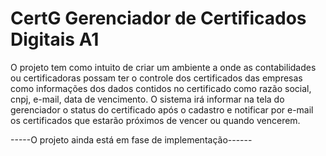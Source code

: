 # CertG Gerenciador de Certificados Digitais A1
O projeto tem como intuito de criar um ambiente a onde as contabilidades ou certificadoras 
possam ter o controle dos certificados das empresas como informações dos dados contidos no certificado 
como razão social, cnpj, e-mail, data de vencimento. 
O sistema irá informar na tela do gerenciador o status do certificado após o cadastro e notificar por e-mail os certificados que estarão próximos de vencer ou quando vencerem. 

-----O projeto ainda está em fase de implementação------
